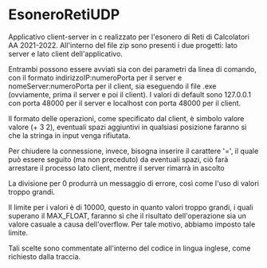 # EsoneroRetiUDP
Applicativo client-server in c realizzato per l'esonero di Reti di Calcolatori AA 2021-2022. 
All'interno del file zip sono presenti i due progetti: lato server e lato client dell'applicativo.

Entrambi possono essere avviati sia con dei parametri da linea di comando, con il formato indirizzoIP:numeroPorta per il server e nomeServer:numeroPorta per il client,
sia eseguendo il file .exe (ovviamente, prima il server e poi il client). I valori di default sono 127.0.0.1 con porta 48000 per il server e localhost con porta 48000 per il client.

Il formato delle operazioni, come specificato dal client, è simbolo valore valore (+ 3 2), eventuali spazi aggiuntivi in qualsiasi posizione faranno sì 
che la stringa in input venga rifiutata.

Per chiudere la connessione, invece, bisogna inserire il carattere '=', il quale può essere seguito (ma non preceduto) da eventuali spazi, 
ciò farà arrestare il processo lato client, mentre il server rimarrà in ascolto

La divisione per 0 produrrà un messaggio di errore, così come l'uso di valori troppo grandi. 

Il limite per i valori è di 10000, questo in quanto valori troppo grandi, i quali superano il MAX_FLOAT, faranno sì che il risultato dell'operazione sia un valore casuale a causa dell'overflow. 
Per tale motivo, abbiamo imposto tale limite.

Tali scelte sono commentate all'interno del codice in lingua inglese, come richiesto dalla traccia.
